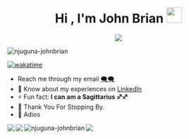 <h1 align="center">Hi , I'm John Brian <img src="https://media.giphy.com/media/hvRJCLFzcasrR4ia7z/giphy.gif" width="35"></h1>

<p align="center">
  <a href="https://github.com/DenverCoder1/readme-typing-svg"><img src="https://readme-typing-svg.herokuapp.com?lines=Thank+You+For+Checking+My+Profile+❤;Full+Stack+Developer;Competitive+Programmer;Computer+Science+Graduate;DS%20|%20Algorithms%20|%20OOP%20;Always%20learning%20new%20things&center=true&width=500&height=50"></a>
</p>

<p align="left"> 
  <img src="https://komarev.com/ghpvc/?username=njuguna-johnbrian&label=Profile%20views&color=0e75b6&style=flat" alt="njuguna-johnbrian" />
 </p>
 
[![wakatime](https://wakatime.com/badge/user/32d5c148-348d-4fed-914f-a0e741f33867.svg)](https://wakatime.com/@32d5c148-348d-4fed-914f-a0e741f33867)


<p align="center">
  
- Reach me through my email [🗨🗨](njugunajb96@gmail.com)
- 📄 Know about my experiences on [LinkedIn](https://www.linkedin.com/in/njuguna-johnbrian-ngugi/) 
- ⚡ Fun fact: **I can am a Sagittarius ♐♐** 
- 🙏 Thank You For Stopping By. 
- 👋 Adios
</p>

<p>
<a href="">
<img align="left" src="https://github-readme-stats.vercel.app/api/top-langs/?username=Njuguna-JohnBrian&layout=compact&heigt=&theme=algolia">
</a>
<p>
<a href="">
<img align="left" src="https://github-readme-stats.vercel.app/api?username=Njuguna-JohnBrian&count_private=true&show_icons=true&theme=algolia">
</a>
</p>


<p>
<a href="">
<img align="left" src="https://github-readme-streak-stats.herokuapp.com/?user=njuguna-johnbrian&theme=algolia" alt="njuguna-johnbrian" />
</a>
</p>

<img src="https://wakatime.com/share/@njuguna_jb/48846c0f-953d-47f6-8585-2951515c2b55.svg">
